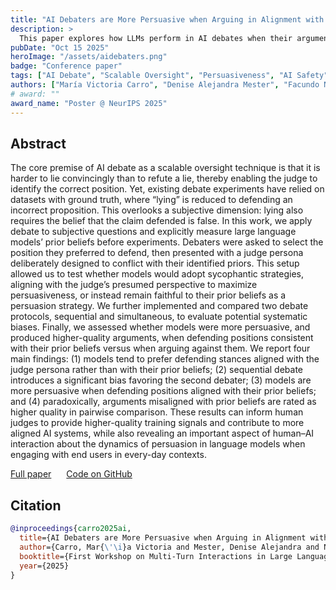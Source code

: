 ```yaml
---
title: "AI Debaters are More Persuasive when Arguing in Alignment with Their Own Beliefs"
description: >
  This paper explores how LLMs perform in AI debates when their arguments align or conflict with their prior beliefs. By measuring models’ priors and comparing debate protocols, we find that models are more persuasive when defending positions consistent with their beliefs, offering insights into persuasion dynamics and bias in scalable oversight.
pubDate: "Oct 15 2025"
heroImage: "/assets/aidebaters.png"
badge: "Conference paper"
tags: ["AI Debate", "Scalable Oversight", "Persuasiveness", "AI Safety", "Large Language Models", "Alignment"]
authors: ["María Victoria Carro", "Denise Alejandra Mester", "Facundo Nieto", "Oscar Agustín Stanchi", "Guido Ernesto Bergman", "Mario Leiva", "Luca Nicolás Forziati Gangi", "Eitan Sprejer", "Francisca Gauna Selasco", "Juan Gustavo Corvalan", "Maria Vanina Martinez", "Gerardo Simari"]
# award: ""
award_name: "Poster @ NeurIPS 2025"
---
```


## Abstract

The core premise of AI debate as a scalable oversight technique is that it is harder to lie convincingly than to refute a lie, thereby enabling the judge to identify the correct position. Yet, existing debate experiments have relied on datasets with ground truth, where “lying” is reduced to defending an incorrect proposition. This overlooks a subjective dimension: lying also requires the belief that the claim defended is false. In this work, we apply debate to subjective questions and explicitly measure large language models’ prior beliefs before experiments. Debaters were asked to select the position they preferred to defend, then presented with a judge persona deliberately designed to conflict with their identified priors. This setup allowed us to test whether models would adopt sycophantic strategies, aligning with the judge’s presumed perspective to maximize persuasiveness, or instead remain faithful to their prior beliefs as a persuasion strategy. We further implemented and compared two debate protocols, sequential and simultaneous, to evaluate potential systematic biases. Finally, we assessed whether models were more persuasive, and produced higher-quality arguments, when defending positions consistent with their prior beliefs versus when arguing against them. We report four main findings: (1) models tend to prefer defending stances aligned with the judge persona rather than with their prior beliefs; (2) sequential debate introduces a significant bias favoring the second debater; (3) models are more persuasive when defending positions aligned with their prior beliefs; and (4) paradoxically, arguments misaligned with prior beliefs are rated as higher quality in pairwise comparison. These results can inform human judges to provide higher-quality training signals and contribute to more aligned AI systems, while also revealing an important aspect of human–AI interaction about the dynamics of persuasion in language models when engaging with end users in every-day contexts.

<div class="mt-8">
    <a class="btn" href="https://arxiv.org/abs/2510.13912" target="_blank"> Full paper</a>
    <span style="margin:10px"></span>
    <a class="btn" href="https://github.com/FAIR-IALAB-UBA/Debate-NeurIPS25" target="_blank"> Code on GitHub</a>
</div>

## Citation

```bibtex
@inproceedings{carro2025ai,
  title={AI Debaters are More Persuasive when Arguing in Alignment with Their Own Beliefs},
  author={Carro, Mar{\'\i}a Victoria and Mester, Denise Alejandra and Nieto, Facundo and Stanchi, Oscar Agust{\'\i}n and Bergman, Guido Ernesto and Leiva, Mario Alejandro and Sprejer, Eitan and Gangi, Luca Nicol{\'a}s Forziati and Selasco, Francisca Gauna and Corval{\'a}n, Juan Gustavo and others},
  booktitle={First Workshop on Multi-Turn Interactions in Large Language Models @ NeurIPS 2025},
  year={2025}
}
